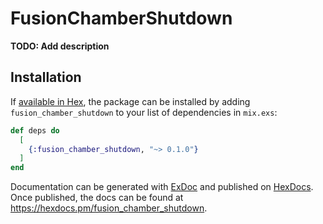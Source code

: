 # FusionChamberShutdown

**TODO: Add description**

## Installation

If [available in Hex](https://hex.pm/docs/publish), the package can be installed
by adding `fusion_chamber_shutdown` to your list of dependencies in `mix.exs`:

```elixir
def deps do
  [
    {:fusion_chamber_shutdown, "~> 0.1.0"}
  ]
end
```

Documentation can be generated with [ExDoc](https://github.com/elixir-lang/ex_doc)
and published on [HexDocs](https://hexdocs.pm). Once published, the docs can
be found at <https://hexdocs.pm/fusion_chamber_shutdown>.


